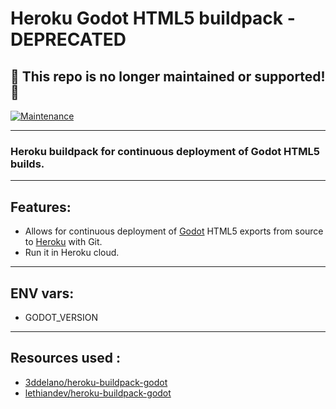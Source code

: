 # **Heroku Godot HTML5 buildpack - DEPRECATED**


## :no_entry_sign: This repo is no longer maintained or supported! :no_entry_sign:

[![Maintenance](https://img.shields.io/badge/Maintained%3F-no-red.svg)](https://bitbucket.org/lbesson/ansi-colors)

---



### Heroku buildpack for continuous deployment of Godot HTML5 builds.
---
## Features:
- Allows for continuous deployment of [Godot](https://https://godotengine.org/) HTML5 exports from source to [Heroku](https://heroku.com) with Git.
- Run it in Heroku cloud.
---
## ENV vars:
- GODOT_VERSION
---
## Resources used :
- [3ddelano/heroku-buildpack-godot](https://github.com/3ddelano/heroku-buildpack-godot)
- [lethiandev/heroku-buildpack-godot](https://github.com/lethiandev/heroku-buildpack-godot)
